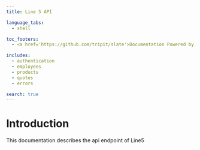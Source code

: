 ```yaml
---
title: Line 5 API

language_tabs:
  - shell

toc_footers:
  - <a href='https://github.com/tripit/slate'>Documentation Powered by Slate</a>

includes:
  - authentication
  - employees
  - products
  - quotes
  - errors

search: true
---
```


# Introduction

This documentation describes the api endpoint of Line5





